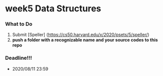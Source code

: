 # week5 Data Structures
### What to Do
1. Submit [Speller] (https://cs50.harvard.edu/x/2020/psets/5/speller/)
2. **push a folder with a recognizable name and your source codes to this repo**

### Deadline!!!
- 2020/08/11 23:59
